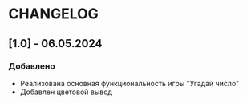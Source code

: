 # CHANGELOG

## [1.0] - 06.05.2024

### Добавлено
- Реализована основная функциональность игры "Угадай число"
- Добавлен цветовой вывод